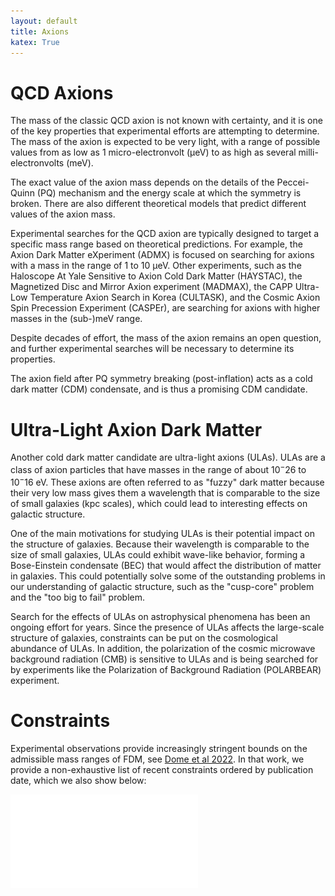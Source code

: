 ```yaml
---
layout: default
title: Axions
katex: True
---
```


# QCD Axions

The mass of the classic QCD axion is not known with certainty, and it is one of the key properties that experimental efforts are attempting to determine. The mass of the axion is expected to be very light, with a range of possible values from as low as 1 micro-electronvolt (μeV) to as high as several milli-electronvolts (meV).

The exact value of the axion mass depends on the details of the Peccei-Quinn (PQ) mechanism and the energy scale at which the symmetry is broken. There are also different theoretical models that predict different values of the axion mass.

Experimental searches for the QCD axion are typically designed to target a specific mass range based on theoretical predictions. For example, the Axion Dark Matter eXperiment (ADMX) is focused on searching for axions with a mass in the range of 1 to 10 μeV. Other experiments, such as the Haloscope At Yale Sensitive to Axion Cold Dark Matter (HAYSTAC), the Magnetized Disc and Mirror Axion experiment (MADMAX), the CAPP Ultra-Low Temperature Axion Search in Korea (CULTASK), and the Cosmic Axion Spin Precession Experiment (CASPEr), are searching for axions with higher masses in the (sub-)meV range.

Despite decades of effort, the mass of the axion remains an open question, and further experimental searches will be necessary to determine its properties.

The axion field after PQ symmetry breaking (post-inflation) acts as a cold dark matter (CDM) condensate, and is thus a promising CDM candidate.

# Ultra-Light Axion Dark Matter

Another cold dark matter candidate are ultra-light axions (ULAs). ULAs are a class of axion particles that have masses in the range of about $10^-26$ to $10^-16$ eV. These axions are often referred to as "fuzzy" dark matter because their very low mass gives them a wavelength that is comparable to the size of small galaxies (kpc scales), which could lead to interesting effects on galactic structure.

One of the main motivations for studying ULAs is their potential impact on the structure of galaxies. Because their wavelength is comparable to the size of small galaxies, ULAs could exhibit wave-like behavior, forming a Bose-Einstein condensate (BEC) that would affect the distribution of matter in galaxies. This could potentially solve some of the outstanding problems in our understanding of galactic structure, such as the "cusp-core" problem and the "too big to fail" problem.

Search for the effects of ULAs on astrophysical phenomena has been an ongoing effort for years. Since the presence of ULAs affects the large-scale structure of galaxies, constraints can be put on the cosmological abundance of ULAs. In addition, the polarization of the cosmic microwave background radiation (CMB) is sensitive to ULAs and is being searched for by experiments like the Polarization of Background Radiation (POLARBEAR) experiment.

# Constraints
Experimental observations provide increasingly stringent bounds on the admissible mass ranges of FDM, see [Dome et al 2022](https://arxiv.org/pdf/2208.03827.pdf). In that work, we provide a non-exhaustive list of recent constraints ordered by publication date, which we also show below:

![Constraints](/assets/images/MassConstraints.pdf)
